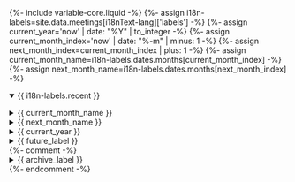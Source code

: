 {%- include variable-core.liquid -%}
{%- assign i18n-labels=site.data.meetings[i18nText-lang]['labels'] -%}
{%- assign current_year='now' | date: "%Y" | to_integer -%}
{%- assign current_month_index='now' | date: "%-m" | minus: 1 -%}
{%- assign next_month_index=current_month_index | plus: 1 -%}
{%- assign current_month_name=i18n-labels.dates.months[current_month_index] -%}
{%- assign next_month_name=i18n-labels.dates.months[next_month_index] -%}

<div class="wb-tabs">
        <div class="tabpanels">
                <details id="recent" open="open">
                        <summary>{{ i18n-labels.recent }}</summary>
                        <ul id="recent_meetings_list" class="list-unstyled mrgn-tp-lg lst-spcd-0 meetings" data-wb-json='{ "url": "/meetings/meetings?days=21", "mapping": ["/title", "/start", "/end", "/web1", "/web2", "/contact", "/location", "/address", "/phone", "/email", "/bibCode", "/keywords", "/meetingNumber"], "queryall": [".title", ".start", ".end", ".web1", ".web2",".contact", ".location", ".address", ".phone", ".email", ".proceedings", ".keywords", ".meeting-number"] }'>
                                <template>
                                <li>
                                {%- include meetings/listing-item.markdown -%}
                                </li>
                                </template>
                        </ul>
                </details>
                <details id="this_month">
                        <summary class="month_name">{{ current_month_name }}</summary>
                        <ul id="this_month_meetings_list" class="list-unstyled mrgn-tp-lg lst-spcd-0 meetings" data-wb-json='{ "url": "/meetings/meetings?month=this", "mapping": ["/title", "/start", "/end", "/web1", "/web2", "/contact", "/location", "/address", "/phone", "/email", "/bibCode", "/keywords", "/meetingNumber"], "queryall": [".title", ".start", ".end", ".web1", ".web2",".contact", ".location", ".address", ".phone", ".email", ".proceedings", ".keywords", ".meeting-number"] }'>
                                <template>
                                <li>
                                {%- include meetings/listing-item.markdown -%}
                                </li>
                                </template>
                        </ul>
                </details>
                <details id="next_month">
                        <summary class="month_name">{{ next_month_name }}</summary>
                        <ul id="next_month_meetings_list" class="list-unstyled mrgn-tp-lg lst-spcd-0 meetings" data-wb-json='{ "url": "/meetings/meetings?month=next", "mapping": ["/title", "/start", "/end", "/web1", "/web2", "/contact", "/location", "/address", "/phone", "/email", "/bibCode", "/keywords", "/meetingNumber"], "queryall": [".title", ".start", ".end", ".web1", ".web2",".contact", ".location", ".address", ".phone", ".email", ".proceedings", ".keywords", ".meeting-number"] }'>
                                <template>
                                <li>
                                {%- include meetings/listing-item.markdown -%}
                                </li>
                                </template>
                        </ul>
                </details>
                <details id="this_year">
                        <summary>{{ current_year }}</summary>
                        <ul id="this_year_meetings_list" class="list-unstyled mrgn-tp-lg lst-spcd-0 meetings" data-wb-json='{ "url": "/meetings/meetings?year={{ current_year }}", "mapping": ["/title", "/start", "/end", "/web1", "/web2", "/contact", "/location", "/address", "/phone", "/email", "/bibCode", "/keywords", "/meetingNumber"], "queryall": [".title", ".start", ".end", ".web1", ".web2",".contact", ".location", ".address", ".phone", ".email", ".proceedings", ".keywords", ".meeting-number"] }'>
                                <template>
                                <li>
                                {%- include meetings/listing-item.markdown -%}
                                </li>
                                </template>
                        </ul>
                </details>
                <details id="future_years">
                        {%- capture future_label -%}
                            {{ i18n-labels.after }} {{ current_year }}
                        {%- endcapture -%}
                        <summary>{{ future_label }}</summary>
                        <ul id="future_years_meetings_list" class="list-unstyled mrgn-tp-lg lst-spcd-0 meetings" data-wb-json='{ "url": "/meetings/meetings?year=future", "mapping": ["/title", "/start", "/end", "/web1", "/web2", "/contact", "/location", "/address", "/phone", "/email", "/bibCode", "/keywords", "/meetingNumber"], "queryall": [".title", ".start", ".end", ".web1", ".web2",".contact", ".location", ".address", ".phone", ".email", ".proceedings", ".keywords", ".meeting-number"] }'>
                                <template>
                                <li>
                                {%- include meetings/listing-item.markdown -%}
                                </li>
                                </template>
                        </ul>
                </details>
                {%- comment -%}
                <details id="archive_years">
                        {%- capture archive_label -%}
                            {{ i18n-labels.before }} {{ current_year }}
                        {%- endcapture -%}
                        <summary>{{ archive_label }}</summary>
                        <table id="archive_table" class="archive-table wb-tables table table-striped table-hover" data-wb-tables='{
                                                                                                        "serverSide": true,
                                                                                                        "pageLength": 25,
                                                                                                        "order": [[ 1, "desc" ]],
                                                                                                        "ajax": "/meetings/meetings?archive-search=true",
                                                                                                        "columns": [
                                                                                                                { "data": "title", "className": "wb-elps title" },
                                                                                                                { "data": "start" },
                                                                                                                { "data": "bibCode", "sortable": false },
                                                                                                                { "data": "meetingNumber", "sortable": false, "className": "edit text-info" }
                                                                                                        ]
                                                                                                        }'>
                                <thead>
                                        <tr>
                                                <th class="nowrap wb-elps" data-edit-endpoint="update">{{ i18n-labels.title }}</th>
                                                <th>{{ i18n-labels.date }}</th>
                                                <th>{{ i18n-labels.proceedings }}</th>
                                                <th></th>
                                        </tr>
                                </thead>
                        </table>
                </details>
                {%- endcomment -%}
        </div>
</div>